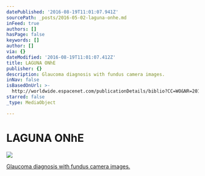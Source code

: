 ```yaml
---
datePublished: '2016-08-19T11:01:07.941Z'
sourcePath: _posts/2016-05-02-laguna-onhe.md
inFeed: true
authors: []
hasPage: false
keywords: []
author: []
via: {}
dateModified: '2016-08-19T11:01:07.412Z'
title: LAGUNA ONhE
publisher: {}
description: Glaucoma diagnosis with fundus camera images.
inNav: false
isBasedOnUrl: >-
  http://worldwide.espacenet.com/publicationDetails/biblio?CC=WO&NR=2013076336A4&KC=A4&FT=D
starred: false
_type: MediaObject

---
```

# LAGUNA ONhE
![](https://imgflo.herokuapp.com/graph/vahj1ThiexotieMo/1ed735e95df040f9ef43f678cc6384ac/croprotate.png?cropheight=934&cropwidth=1131&degrees=0&input=https%3A%2F%2Fs3-us-west-2.amazonaws.com%2Fthe-grid-img%2Fp%2F8b87eec4454fd64426968e3618e0f3a577f5bc8c.png&x=0&y=2)

[Glaucoma diagnosis with fundus camera images.][0]

[0]: http://worldwide.espacenet.com/publicationDetails/biblio?CC=WO&NR=2013076336A4&KC=A4&FT=D